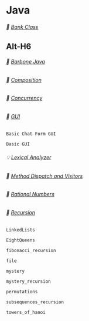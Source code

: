 # Java

###### :bank: [Bank Class](https://github.com/aya-nashawati/Java/tree/master/Bank%20Class)

Alt-H6
------

###### :straight_ruler: [Barbone Java](https://github.com/aya-nashawati/Java/tree/master/Barebone%20Java)

###### :roller_coaster: [Composition](https://github.com/aya-nashawati/Java/tree/master/Composition%20over%20Inheritance)

###### :checkered_flag: [Concurrency](https://github.com/aya-nashawati/Java/tree/master/Concurrency)

###### :white_square_button: [GUI](https://github.com/aya-nashawati/Java/tree/master/GUI)

    Basic Chat Form GUI

    Basic GUI

###### :bulb: [Lexical Analyzer](https://github.com/aya-nashawati/Java/tree/master/Lexical%20Analyzer)

###### :running: [Method Dispatch and Visitors](https://github.com/aya-nashawati/Java/tree/master/Method%20Dispatch%20and%20Visitors)

###### :1234: [Rational Numbers](https://github.com/aya-nashawati/Java/tree/master/Rational%20Numbers)

###### :repeat: [Recursion](https://github.com/aya-nashawati/Java/tree/master/Recursion)

    LinkedLists
    
    EightQueens
    
    fibonacci_recursion

    file

    mystery

    mystery_recursion

    permutations

    subsequences_recursion

    towers_of_hanoi
